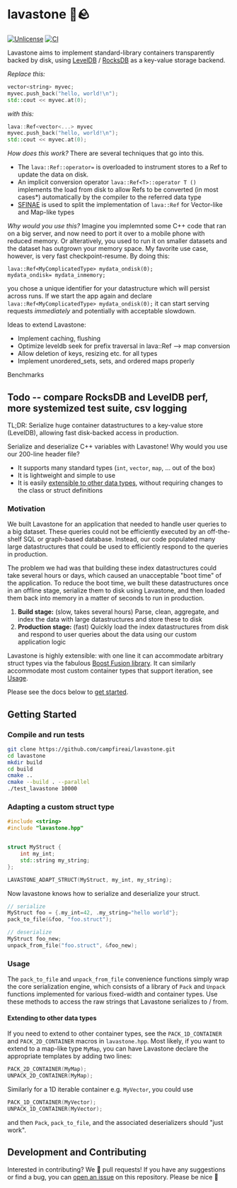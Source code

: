 # lavastone 🌋🪨
[![Unlicense](https://img.shields.io/badge/license-UNLICENSE-green.svg)](LICENSE)
[![CI](https://github.com/campfireai/lavastone/actions/workflows/demo.yml/badge.svg)](https://github.com/campfireai/lavastone/actions/workflows/demo.yml)

Lavastone aims to implement standard-library containers transparently backed by disk, using [LevelDB](https://github.com/google/leveldb) / [RocksDB](https://github.com/facebook/rocksdb) as a key-value storage backend.

_Replace this:_
```c++
vector<string> myvec;
myvec.push_back("hello, world!\n");
std::cout << myvec.at(0);
```
_with this:_
```c++
lava::Ref<vector<...> myvec
myvec.push_back("hello, world!\n");
std::cout << myvec.at(0);
```
_How does this work?_
There are several techniques that go into this.
- The `lava::Ref::operator=` is overloaded to instrument stores to a Ref to update the data on disk.
- An implicit conversion operator `lava::Ref<T>::operator T ()`  implements the load from disk to allow Refs to be converted (in most cases*) automatically by the compiler to the referred data type
- [SFINAE](https://en.cppreference.com/w/cpp/language/sfinae) is used to split the implementation of `lava::Ref` for Vector-like and Map-like types

_Why would you use this?_
Imagine you implemnted some C++ code that ran on a big server, and now need to port it over to a mobile phone with reduced memory.
Or alteratively, you used to run it on smaller datasets and the dataset has outgrown your memory space.
My favorite use case, however, is very fast checkpoint-resume. By doing this:
```
lava::Ref<MyComplicatedType> mydata_ondisk(0);
mydata_ondisk= mydata_inmemory;
```
you chose a unique identifier for your datastructure which will persist across runs.
If we start the app again and declare  `lava::Ref<MyComplicatedType> mydata_ondisk(0);` it can start serving requests *immediately* and potentially with acceptable slowdown.



Ideas to extend Lavastone:
- Implement caching, flushing
- Optimize leveldb seek for prefix traversal in lava::Ref<map> --> map conversion
- Allow deletion of keys, resizing etc. for all types
- Implement unordered_sets, sets, and ordered maps properly

Benchmarks
## Todo -- compare RocksDB and LevelDB perf, more systemized test suite, csv logging

TL;DR: Serialize huge container datastructures to a key-value store (LevelDB), allowing fast disk-backed access in production.

Serialize and deserialize C++ variables with Lavastone!
Why would you use our 200-line header file?
- It supports many standard types (`int`, `vector`, `map`, ... out of the box)
- It is lightweight and simple to use
- It is easily [extensible to other data types](#extending-to-other-data-types), without requiring changes to the class or struct definitions

### Motivation
We built Lavastone for an application that needed to handle user queries to a big dataset. These queries could not be efficiently executed by an off-the-shelf SQL or graph-based database. Instead, our code populated many large datastructures that could be used to efficiently respond to the queries in production.

The problem we had was that building these index datastructures could take several hours or days, which caused an unacceptable "boot time" of the application. To reduce the boot time, we built these datastructures once in an offline stage, serialize them to disk using Lavastone, and then loaded them back into memory in a matter of seconds to run in production.

1. __Build stage:__ (slow, takes several hours) Parse, clean, aggregate, and index the data with large datastructures and store these to disk
2. __Production stage:__ (fast) Quickly load the index datastructures from disk and respond to user queries about the data using our custom application logic

Lavastone is highly extensible: with one line it can accommodate arbitrary struct types via the fabulous [Boost Fusion library](https://www.boost.org/doc/libs/1_76_0/libs/fusion/doc/html/index.html).
It can similarly accommodate most custom container types that support iteration, see [Usage](#usage).

Please see the docs below to [get started](#compile-and-run-tests).

## Getting Started
### Compile and run tests
```bash
git clone https://github.com/campfireai/lavastone.git
cd lavastone
mkdir build
cd build
cmake ..
cmake --build . --parallel
./test_lavastone 10000
```

### Adapting a custom struct type
```c++
#include <string>
#include "lavastone.hpp"


struct MyStruct {
    int my_int;
    std::string my_string;
};

LAVASTONE_ADAPT_STRUCT(MyStruct, my_int, my_string);

```
Now lavastone knows how to serialize and deserialize your struct.
```c++
// serialize
MyStruct foo = {.my_int=42, .my_string="hello world"};
pack_to_file(&foo, "foo.struct");

// deserialize
MyStruct foo_new;
unpack_from_file("foo.struct", &foo_new);
```

### Usage
The `pack_to_file` and `unpack_from_file` convenience functions simply wrap the core serialization engine, which consists of a library of `Pack` and `Unpack` functions implemented for various fixed-width and container types.
Use these methods to access the raw strings that Lavastone serializes to / from.

#### Extending to other data types
If you need to extend to other container types, see the `PACK_1D_CONTAINER` and `PACK_2D_CONTAINER` macros in `lavastone.hpp`. Most likely, if you want to extend to a map-like type `MyMap`, you can have Lavastone declare the appropriate templates by adding two lines:
```c++
PACK_2D_CONTAINER(MyMap);
UNPACK_2D_CONTAINER(MyMap);
```
Similarly for a 1D iterable container e.g. `MyVector`, you could use
```c++
PACK_1D_CONTAINER(MyVector);
UNPACK_1D_CONTAINER(MyVector);
```
and then `Pack`, `pack_to_file`, and the associated deserializers should "just work".


## Development and Contributing
Interested in contributing? We 💙 pull requests!
If you have any suggestions or find a bug, you can [open an issue](https://github.com/deepgram-devs/meeting-bot/issues/new) on this repository.
Please be nice 🙂
